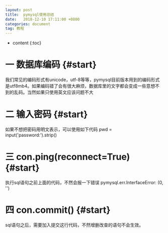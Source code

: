 ```yaml
---
layout: post
title:  pymysql使用总结 
date:   2018-12-10 17:11:00 +0800
categories: document 
tag: 教程
---
```


* content
{:toc}


一 数据库编码  {#start}
===================================
我们常见的编码形式有unicode，utf-8等等，pymysql目前版本用到的编码形式是utf8mb4。如果编码错了会有很大麻烦，数据库里的文字都会变成一些意想不到的乱码。当然如果只使用英文应该问题不大

二 输入密码  {#start}
===================================
如果不想把密码用明文表示，可以使用如下代码
pwd = input('password:').strip()

三 con.ping(reconnect=True)  {#start}
===================================
执行sql语句之前上面的代码，不然会报一下错误
pymysql.err.InterfaceError: (0, '')

四 con.commit()            {#start}
===================================
sql语句之后，需要加入提交这行代码，不然增删改查的语句不会生效。